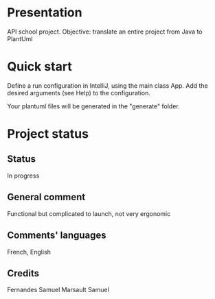 # Presentation

API school project. Objective: translate an entire project from Java to PlantUml

# Quick start

Define a run configuration in IntelliJ, using the main class App. Add the desired arguments (see Help) to the configuration.

Your plantuml files will be generated in the "generate" folder.

# Project status

## Status

In progress

## General comment

Functional but complicated to launch, not very ergonomic

## Comments' languages

French, English

## Credits

Fernandes Samuel
Marsault Samuel
